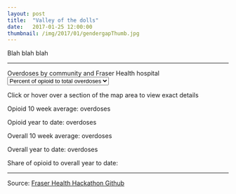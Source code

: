```yaml
---
layout: post
title:  "Valley of the dolls"
date:   2017-01-25 12:00:00
thumbnail: /img/2017/01/gendergapThumb.jpg
---
```


Blah blah blah

* * *

<div class="chartTitle">Overdoses by community and Fraser Health hospital</div>

<select id="selectMuni">
    <option value="Percent" selected="selected">Percent of opioid to total overdoses</option>
    <option value="Opioid YTD">Opioid overdoses in year</option>
    <option value="Overall YTD">Overall overdoses in year</option>
</select>

<div id="map"></div>

<div id="infoBox">
	<div id="hint">
		<p class="info">Click or hover over a section of the map area to view exact details</p>
	</div>
	<div id="details" class="hidden">
		<p class="infoTitle"><span id="label"></span></p>
		<p class="info">Opioid 10 week average: <span id="op10wk"></span> overdoses</p>
		<p class="info">Opioid year to date: <span id="opytd"></span> overdoses</p>
		<p class="info">Overall 10 week average: <span id="ov10wk"></span> overdoses</p>
        <p class="info">Overall year to date: <span id="ov10ytd"></span> overdoses</p>
        <p class="info">Share of opioid to overall year to date: <span id="opovper"></span></p>
	</div>
</div>

* * *

Source: [Fraser Health Hackathon Github](https://github.com/healthhackathon)

<style>{% include 2017/01/overdose.css %}</style>

<script src="https://d3js.org/d3.v4.min.js"></script>
<script src="https://d3js.org/topojson.v2.min.js"></script>
<script src="//d3js.org/queue.v1.min.js"></script>
<script src="https://d3js.org/d3-scale-chromatic.v1.min.js"></script>
<script src="https://d3js.org/d3-ease.v1.min.js"></script>
<script>{% include 2017/01/overdose.js %}</script>
